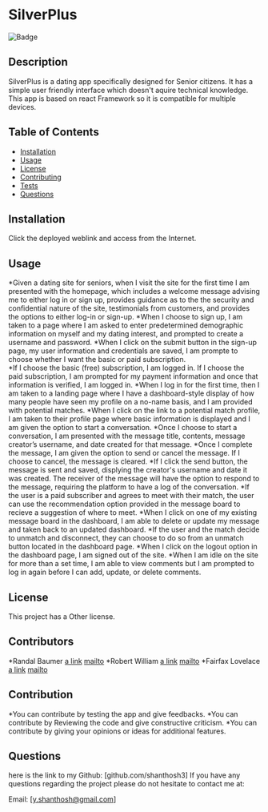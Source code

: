 # SilverPlus
  ![Badge](https://img.shields.io/badge/license-Other-blue)
 
 ## Description
 
 SilverPlus is a dating app specifically designed for Senior citizens. It has a simple user friendly interface which doesn't aquire technical knowledge. This app is based on react Framework so it is compatible for multiple devices. 

 ## Table of Contents
 * [Installation](#Installation)
 * [Usage](#Usage)
 * [License](#license)
 * [Contributing](#Contributing)
 * [Tests](#Tests)
 * [Questions](#Questions)
 
 ## Installation
 Click the deployed weblink and access from the Internet.

 ## Usage
 *Given a dating site for seniors, when I visit the site for the first time I am presented with the homepage, which includes a welcome message advising me to either log in or sign up, provides guidance as to the the security and confidential nature of the site, testimonials from customers, and provides the options to either log-in or sign-up. 
 *When I choose to sign up, I am taken to a page where I am asked to enter predetermined demographic information on myself and my dating interest, and prompted to create a username and password. 
 *When I click on the submit button in the sign-up page, my user information and credentials are saved, I am prompte to choose whether I want the basic or paid subscription.  
 *If I choose the basic (free) subscription, I am logged in. If I choose the paid subscription, I am prompted for my payment information and once that information is verified, I am logged in. 
 *When I log in for the first time, then I am taken to a landing page where I have a dashboard-style display of how many people have seen my profile on a no-name basis, and I am provided with potential matches. 
 *When I click on the link to a potential match profile, I am taken to their profile page where basic information is displayed and I am given the option to start a conversation. 
 *Once I choose to start a conversation, I am presented with the message title, contents, message creator’s username, and date created for that message. 
 *Once I complete the message, I am given the option to send or cancel the message. If I choose to cancel, the message is cleared. 
 *If I click the send button, the message is sent and saved, displying the creator's username and date it was created. The receiver of the message will have the option to respond to the message, requiring the platform to have a log of the conversation. 
 *If the user is a paid subscriber and agrees to meet with their match, the user can use the recommendation option provided in the message board to recieve a suggestion of where to meet. 
 *When I click on one of my existing message board in the dashboard, I am able to delete or update my message and taken back to an updated dashboard. 
 *If the user and the match decide to unmatch and disconnect, they can choose to do so from an unmatch button located in the dashboard page. 
 *When I click on the logout option in the dashboard page, I am signed out of the site. 
 *When I am idle on the site for more than a set time, I am able to view comments but I am prompted to log in again before I can add, update, or delete comments. 
 
## License 
This project has a Other license.

## Contributors
*Randal Baumer [a link](https://github.com/baumerr) [mailto](mailto:randy.baumer@hotmail.com)
*Robert William [a link](https://github.com/rawc72) [mailto](mailto:rawc@me.com)
*Fairfax Lovelace [a link](https://github.com/flovelace) [mailto](mailto:lovelace.af@gmail.com)
  
## Contribution
*You can contribute by testing the app and give feedbacks. 
*You can contribute by Reviewing the code and give constructive criticism.
*You can contribute by giving your opinions or ideas for additional features.

## Questions
here is the link to my Github: [github.com/shanthosh3]
If you have any questions regarding the project please do not hesitate to contact me at:
 
Email: [y.shanthosh@gmail.com]